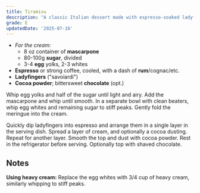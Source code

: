 ```yaml
---
title: Tiramisu
description: "A classic Italian dessert made with espresso-soaked ladyfingers, mascarpone cream, and a dusting of cocoa powder."
grade: E
updatedDate: '2025-07-16'
---
```

- *For the cream:*
    - 8 oz container of **mascarpone**
    - 80-100g **sugar**, divided
    - 3-4 **egg** yolks, 2-3 whites
- **Espresso** or strong coffee, cooled, with a dash of **rum**/cognac/etc.
- **Ladyfingers** ("savoiardi")
- **Cocoa powder**; bittersweet **chocolate** (opt.)

Whip egg yolks and half of the sugar until light and airy. Add the mascarpone and whip until smooth. In a separate bowl with clean beaters, whip egg whites and remaining sugar to stiff peaks. Gently fold the meringue into the cream.

Quickly dip ladyfingers into espresso and arrange them in a single layer in the serving dish. Spread a layer of cream, and optionally a cocoa dusting. Repeat for another layer. Smooth the top and dust with cocoa powder. Rest in the refrigerator before serving. Optionally top with shaved chocolate.

## Notes

**Using heavy cream:** Replace the egg whites with 3/4 cup of heavy cream, similarly whipping to stiff peaks.
